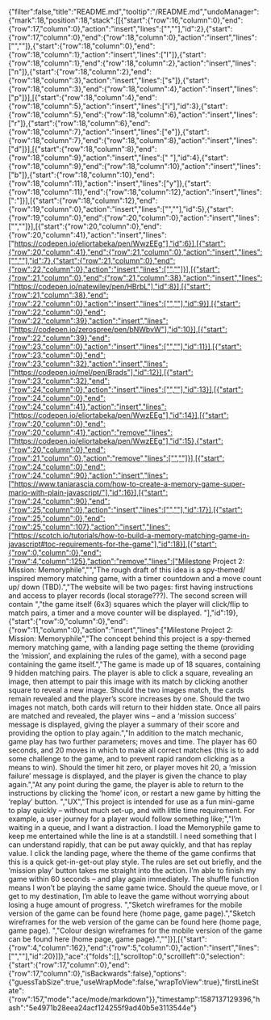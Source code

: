 {"filter":false,"title":"README.md","tooltip":"/README.md","undoManager":{"mark":18,"position":18,"stack":[[{"start":{"row":16,"column":0},"end":{"row":17,"column":0},"action":"insert","lines":["",""],"id":2},{"start":{"row":17,"column":0},"end":{"row":18,"column":0},"action":"insert","lines":["",""]},{"start":{"row":18,"column":0},"end":{"row":18,"column":1},"action":"insert","lines":["I"]},{"start":{"row":18,"column":1},"end":{"row":18,"column":2},"action":"insert","lines":["n"]},{"start":{"row":18,"column":2},"end":{"row":18,"column":3},"action":"insert","lines":["s"]},{"start":{"row":18,"column":3},"end":{"row":18,"column":4},"action":"insert","lines":["p"]}],[{"start":{"row":18,"column":4},"end":{"row":18,"column":5},"action":"insert","lines":["i"],"id":3},{"start":{"row":18,"column":5},"end":{"row":18,"column":6},"action":"insert","lines":["r"]},{"start":{"row":18,"column":6},"end":{"row":18,"column":7},"action":"insert","lines":["e"]},{"start":{"row":18,"column":7},"end":{"row":18,"column":8},"action":"insert","lines":["d"]}],[{"start":{"row":18,"column":8},"end":{"row":18,"column":9},"action":"insert","lines":[" "],"id":4},{"start":{"row":18,"column":9},"end":{"row":18,"column":10},"action":"insert","lines":["b"]},{"start":{"row":18,"column":10},"end":{"row":18,"column":11},"action":"insert","lines":["y"]},{"start":{"row":18,"column":11},"end":{"row":18,"column":12},"action":"insert","lines":[":"]}],[{"start":{"row":18,"column":12},"end":{"row":19,"column":0},"action":"insert","lines":["",""],"id":5},{"start":{"row":19,"column":0},"end":{"row":20,"column":0},"action":"insert","lines":["",""]}],[{"start":{"row":20,"column":0},"end":{"row":20,"column":41},"action":"insert","lines":["https://codepen.io/eliortabeka/pen/WwzEEg"],"id":6}],[{"start":{"row":20,"column":41},"end":{"row":21,"column":0},"action":"insert","lines":["",""],"id":7},{"start":{"row":21,"column":0},"end":{"row":22,"column":0},"action":"insert","lines":["",""]}],[{"start":{"row":21,"column":0},"end":{"row":21,"column":38},"action":"insert","lines":["https://codepen.io/natewiley/pen/HBrbL"],"id":8}],[{"start":{"row":21,"column":38},"end":{"row":22,"column":0},"action":"insert","lines":["",""],"id":9}],[{"start":{"row":22,"column":0},"end":{"row":22,"column":39},"action":"insert","lines":["https://codepen.io/zerospree/pen/bNWbvW"],"id":10}],[{"start":{"row":22,"column":39},"end":{"row":23,"column":0},"action":"insert","lines":["",""],"id":11}],[{"start":{"row":23,"column":0},"end":{"row":23,"column":32},"action":"insert","lines":["https://codepen.io/mel/pen/Brads"],"id":12}],[{"start":{"row":23,"column":32},"end":{"row":24,"column":0},"action":"insert","lines":["",""],"id":13}],[{"start":{"row":24,"column":0},"end":{"row":24,"column":41},"action":"insert","lines":["https://codepen.io/eliortabeka/pen/WwzEEg"],"id":14}],[{"start":{"row":20,"column":0},"end":{"row":20,"column":41},"action":"remove","lines":["https://codepen.io/eliortabeka/pen/WwzEEg"],"id":15},{"start":{"row":20,"column":0},"end":{"row":21,"column":0},"action":"remove","lines":["",""]}],[{"start":{"row":24,"column":0},"end":{"row":24,"column":90},"action":"insert","lines":["https://www.taniarascia.com/how-to-create-a-memory-game-super-mario-with-plain-javascript/"],"id":16}],[{"start":{"row":24,"column":90},"end":{"row":25,"column":0},"action":"insert","lines":["",""],"id":17}],[{"start":{"row":25,"column":0},"end":{"row":25,"column":107},"action":"insert","lines":["https://scotch.io/tutorials/how-to-build-a-memory-matching-game-in-javascript#toc-requirements-for-the-game"],"id":18}],[{"start":{"row":0,"column":0},"end":{"row":4,"column":125},"action":"remove","lines":["Milestone Project 2: Mission: Memoryphile","","The rough draft of this idea is a spy-themed/ inspired memory matching game, with a timer countdown and a move count up/ down (TBD).","The website will be two pages: first having instructions and access to player records (local storage???). The second screen will contain ","the game itself (6x3) squares which the player will click/flip to match pairs, a timer and a move counter will be displayed. "],"id":19},{"start":{"row":0,"column":0},"end":{"row":11,"column":0},"action":"insert","lines":["Milestone Project 2: Mission: Memoryphile","The concept behind this project is a spy-themed memory matching game, with a landing page setting the theme (providing the ‘mission’, and explaining the rules of the game), with a second page containing the game itself.","The game is made up of 18 squares, containing 9 hidden matching pairs. The player is able to click a square, revealing an image, then attempt to pair this image with its match by clicking another square to reveal a new image. Should the two images match, the cards remain revealed and the player’s score increases by one. Should the two images not match, both cards will return to their hidden state. Once all pairs are matched and revealed, the player wins – and a ‘mission success’ message is displayed, giving the player a summary of their score and providing the option to play again.","In addition to the match mechanic, game play has two further parameters; moves and time. The player has 60 seconds, and 20 moves in which to make all correct matches (this is to add some challenge to the game, and to prevent rapid random clicking as a means to win). Should the timer hit zero, or player moves hit 20, a ‘mission failure’ message is displayed, and the player is given the chance to play again.","At any point during the game, the player is able to return to the instructions by clicking the ‘home’ icon, or restart a new game by hitting the ‘replay’ button. ","UX","This project is intended for use as a fun mini-game to play quickly – without much set-up, and with little time requirement. For example, a user journey for a player would follow something like;","I’m waiting in a queue, and I want a distraction. I load the Memoryphile game to keep me entertained while the line is at a standstill. I need something that I can understand rapidly, that can be put away quickly, and that has replay value. I click the landing page, where the theme of the game confirms that this is a quick get-in-get-out play style. The rules are set out briefly, and the ‘mission play’ button takes me straight into the action. I’m able to finish my game within 60 seconds – and play again immediately. The shuffle function means I won’t be playing the same game twice. Should the queue move, or I get to my destination, I’m able to leave the game without worrying about losing a huge amount of progress.  ","Sketch wireframes for the mobile version of the game can be found here (home page, game page).","Sketch wireframes for the web version of the game can be found here (home page, game page). ","Colour design wireframes for the mobile version of the game can be found here (home page, game page).",""]}],[{"start":{"row":4,"column":162},"end":{"row":5,"column":0},"action":"insert","lines":["",""],"id":20}]]},"ace":{"folds":[],"scrolltop":0,"scrollleft":0,"selection":{"start":{"row":17,"column":0},"end":{"row":17,"column":0},"isBackwards":false},"options":{"guessTabSize":true,"useWrapMode":false,"wrapToView":true},"firstLineState":{"row":157,"mode":"ace/mode/markdown"}},"timestamp":1587137129396,"hash":"5e4971b28eea24acf124255f9ad40b5e3113544e"}